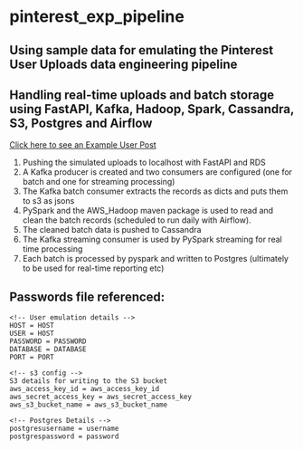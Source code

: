 # pinterest_exp_pipeline

## Using sample data for emulating the Pinterest User Uploads data engineering pipeline
## Handling real-time uploads and batch storage using FastAPI, Kafka, Hadoop, Spark, Cassandra, S3, Postgres and Airflow

[Click here to see an Example User Post](https://github.com/rkildea1/pinterest_exp_pipeline/blob/main/kafka/user_emulation_output_example.json)


1. Pushing the simulated uploads to localhost with FastAPI and RDS 
2. A Kafka producer is created and two consumers are configured (one for batch and one for streaming processing)
4. The Kafka batch consumer extracts the records as dicts and puts them to s3 as jsons
5. PySpark and the AWS_Hadoop maven package is used to read and clean the batch records (scheduled to run daily with Airflow). 
6. The cleaned batch data is pushed to Cassandra 
7. The Kafka streaming consumer is used by PySpark streaming for real time processing
8. Each batch is processed by pyspark and written to Postgres (ultimately to be used for real-time reporting etc)




## Passwords file referenced: 
```Source details for user emulation data to stream from
<!-- User emulation details -->
HOST = HOST
USER = HOST
PASSWORD = PASSWORD
DATABASE = DATABASE
PORT = PORT

<!-- s3 config -->
S3 details for writing to the S3 bucket
aws_access_key_id = aws_access_key_id
aws_secret_access_key = aws_secret_access_key
aws_s3_bucket_name = aws_s3_bucket_name

<!-- Postgres Details -->
postgresusername = username
postgrespassword = password
```



